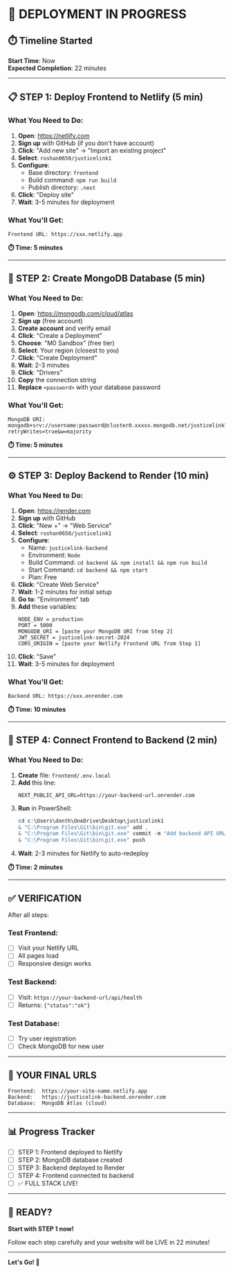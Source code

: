 # 🚀 DEPLOYMENT IN PROGRESS

## ⏱️ Timeline Started

**Start Time**: Now  
**Expected Completion**: 22 minutes

---

## 📋 STEP 1: Deploy Frontend to Netlify (5 min)

### What You Need to Do:

1. **Open**: https://netlify.com
2. **Sign up** with GitHub (if you don't have account)
3. **Click**: "Add new site" → "Import an existing project"
4. **Select**: `roshan0650/justicelink1`
5. **Configure**:
   - Base directory: `frontend`
   - Build command: `npm run build`
   - Publish directory: `.next`
6. **Click**: "Deploy site"
7. **Wait**: 3-5 minutes for deployment

### What You'll Get:
```
Frontend URL: https://xxx.netlify.app
```

**⏱️ Time: 5 minutes**

---

## 💾 STEP 2: Create MongoDB Database (5 min)

### What You Need to Do:

1. **Open**: https://mongodb.com/cloud/atlas
2. **Sign up** (free account)
3. **Create account** and verify email
4. **Click**: "Create a Deployment"
5. **Choose**: "M0 Sandbox" (free tier)
6. **Select**: Your region (closest to you)
7. **Click**: "Create Deployment"
8. **Wait**: 2-3 minutes
9. **Click**: "Drivers"
10. **Copy** the connection string
11. **Replace** `<password>` with your database password

### What You'll Get:
```
MongoDB URI: mongodb+srv://username:password@cluster0.xxxxx.mongodb.net/justicelink?retryWrites=true&w=majority
```

**⏱️ Time: 5 minutes**

---

## ⚙️ STEP 3: Deploy Backend to Render (10 min)

### What You Need to Do:

1. **Open**: https://render.com
2. **Sign up** with GitHub
3. **Click**: "New +" → "Web Service"
4. **Select**: `roshan0650/justicelink1`
5. **Configure**:
   - Name: `justicelink-backend`
   - Environment: `Node`
   - Build Command: `cd backend && npm install && npm run build`
   - Start Command: `cd backend && npm start`
   - Plan: Free
6. **Click**: "Create Web Service"
7. **Wait**: 1-2 minutes for initial setup
8. **Go to**: "Environment" tab
9. **Add** these variables:
   ```
   NODE_ENV = production
   PORT = 5000
   MONGODB_URI = [paste your MongoDB URI from Step 2]
   JWT_SECRET = justicelink-secret-2024
   CORS_ORIGIN = [paste your Netlify Frontend URL from Step 1]
   ```
10. **Click**: "Save"
11. **Wait**: 3-5 minutes for deployment

### What You'll Get:
```
Backend URL: https://xxx.onrender.com
```

**⏱️ Time: 10 minutes**

---

## 🔗 STEP 4: Connect Frontend to Backend (2 min)

### What You Need to Do:

1. **Create** file: `frontend/.env.local`
2. **Add** this line:
   ```
   NEXT_PUBLIC_API_URL=https://your-backend-url.onrender.com
   ```
3. **Run** in PowerShell:
   ```powershell
   cd c:\Users\donth\OneDrive\Desktop\justicelink1
   & "C:\Program Files\Git\bin\git.exe" add .
   & "C:\Program Files\Git\bin\git.exe" commit -m "Add backend API URL"
   & "C:\Program Files\Git\bin\git.exe" push
   ```
4. **Wait**: 2-3 minutes for Netlify to auto-redeploy

**⏱️ Time: 2 minutes**

---

## ✅ VERIFICATION

After all steps:

### Test Frontend:
- [ ] Visit your Netlify URL
- [ ] All pages load
- [ ] Responsive design works

### Test Backend:
- [ ] Visit: `https://your-backend-url/api/health`
- [ ] Returns: `{"status":"ok"}`

### Test Database:
- [ ] Try user registration
- [ ] Check MongoDB for new user

---

## 🎯 YOUR FINAL URLS

```
Frontend:  https://your-site-name.netlify.app
Backend:   https://justicelink-backend.onrender.com
Database:  MongoDB Atlas (cloud)
```

---

## 📊 Progress Tracker

- [ ] STEP 1: Frontend deployed to Netlify
- [ ] STEP 2: MongoDB database created
- [ ] STEP 3: Backend deployed to Render
- [ ] STEP 4: Frontend connected to backend
- [ ] ✅ FULL STACK LIVE!

---

## 🎉 READY?

**Start with STEP 1 now!**

Follow each step carefully and your website will be LIVE in 22 minutes!

---

**Let's Go! 🚀**

